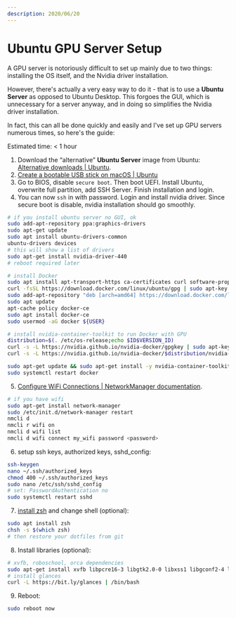 ```yaml
---
description: 2020/06/20
---
```


# Ubuntu GPU Server Setup

A GPU server is notoriously difficult to set up mainly due to two things: installing the OS itself, and the Nvidia driver installation.

However, there's actually a very easy way to do it - that is to use a **Ubuntu Server** as opposed to Ubuntu Desktop. This forgoes the GUI, which is unnecessary for a server anyway, and in doing so simplifies the Nvidia driver installation.

In fact, this can all be done quickly and easily and I've set up GPU servers numerous times, so here's the guide:

Estimated time: &lt; 1 hour

1. Download the “alternative” **Ubuntu Server** image from Ubuntu: [Alternative downloads \| Ubuntu](https://ubuntu.com/download/alternative-downloads).
2. [Create a bootable USB stick on macOS \| Ubuntu](https://ubuntu.com/tutorials/tutorial-create-a-usb-stick-on-macos?_ga=2.258246282.1660341004.1581753207-683286975.1581753207#1-overview)
3. Go to BIOS, disable `secure boot`. Then boot UEFI. Install Ubuntu, overwrite full partition, add SSH Server. Finish installation and login.
4. You can now `ssh` in with password. Login and install nvidia driver. Since secure boot is disable, nvidia installation should go smoothly.

```bash
# if you install ubuntu server no GUI, ok
sudo add-apt-repository ppa:graphics-drivers
sudo apt-get update
sudo apt install ubuntu-drivers-common
ubuntu-drivers devices
# this will show a list of drivers
sudo apt-get install nvidia-driver-440
# reboot required later

# install Docker
sudo apt install apt-transport-https ca-certificates curl software-properties-common
curl -fsSL https://download.docker.com/linux/ubuntu/gpg | sudo apt-key add -
sudo add-apt-repository "deb [arch=amd64] https://download.docker.com/linux/ubuntu focal stable"
sudo apt update
apt-cache policy docker-ce
sudo apt install docker-ce
sudo usermod -aG docker ${USER}

# install nvidia-container-toolkit to run Docker with GPU
distribution=$(. /etc/os-release;echo $ID$VERSION_ID)
curl -s -L https://nvidia.github.io/nvidia-docker/gpgkey | sudo apt-key add -
curl -s -L https://nvidia.github.io/nvidia-docker/$distribution/nvidia-docker.list | sudo tee /etc/apt/sources.list.d/nvidia-docker.list

sudo apt-get update && sudo apt-get install -y nvidia-container-toolkit
sudo systemctl restart docker
```

5. [Configure WiFi Connections \| NetworkManager documentation](https://docs.ubuntu.com/core/en/stacks/network/network-manager/docs/configure-wifi-connections).

```bash
# if you have wifi
sudo apt-get install network-manager
sudo /etc/init.d/network-manager restart
nmcli d
nmcli r wifi on
nmcli d wifi list
nmcli d wifi connect my_wifi password <password>
```

6. setup ssh keys, authorized keys, sshd\_config:

```bash
ssh-keygen
nano ~/.ssh/authorized_keys
chmod 400 ~/.ssh/authorized_keys
sudo nano /etc/ssh/sshd_config
# set: PasswordAuthentication no
sudo systemctl restart sshd
```

7. [install zsh](https://github.com/ohmyzsh/ohmyzsh/wiki/Installing-ZSH#ubuntu-debian--derivatives-windows-10-wsl--native-linux-kernel-with-windows-10-build-1903) and change shell \(optional\):

```bash
sudo apt install zsh
chsh -s $(which zsh)
# then restore your dotfiles from git
```

8. Install libraries \(optional\):

```bash
# xvfb, roboschool, orca dependencies
sudo apt-get install xvfb libpcre16-3 libgtk2.0-0 libxss1 libgconf2-4 libnss3
# install glances
curl -L https://bit.ly/glances | /bin/bash
```

9. Reboot:

```bash
sudo reboot now
```

